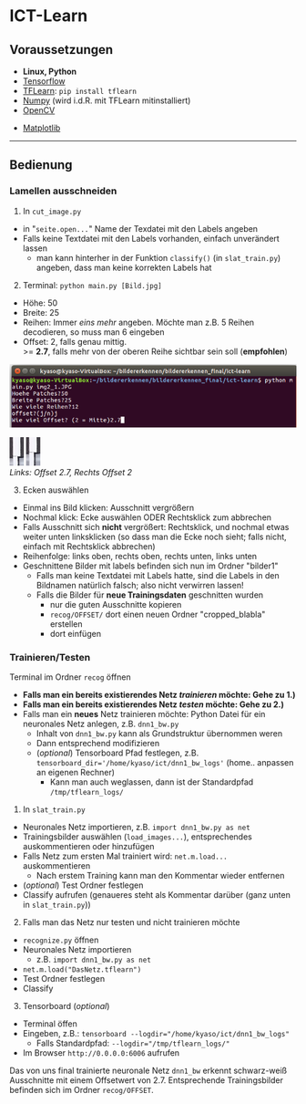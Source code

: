 # ICT-Learn

## Voraussetzungen
* **Linux, Python**
* [Tensorflow](https://www.tensorflow.org/versions/r0.10/get_started/os_setup.html#virtualenv-installation)
* [TFLearn](http://tflearn.org/): `pip install tflearn`
* [Numpy](http://www.numpy.org/) (wird i.d.R. mit TFLearn mitinstalliert)
* [OpenCV](http://docs.opencv.org/2.4/doc/tutorials/introduction/linux_install/linux_install.html#linux-installation)
- [Matplotlib](http://matplotlib.org/)

- - -

## Bedienung

### Lamellen ausschneiden

1. In `cut_image.py`
  * in "`seite.open...`" Name der Texdatei mit den Labels angeben
  * Falls keine Textdatei mit den Labels vorhanden, einfach unverändert lassen
    * man kann hinterher in der Funktion `classify()` (in `slat_train.py`) angeben, dass man keine korrekten Labels hat
2. Terminal: `python main.py [Bild.jpg]`
  - Höhe: 50
  - Breite: 25
  - Reihen: Immer *eins mehr* angeben. Möchte man z.B. 5 Reihen decodieren, so muss man 6 eingeben
  - Offset: 2, falls genau mittig.  
    \>= **2.7**, falls mehr von der oberen Reihe sichtbar sein soll (**empfohlen**) 

  ![alt tag](git_images/main.png)
  
  ![alt tag](git_images/with_offset.png) ![alt tag](git_images/without_offset.png)  
  *Links: Offset 2.7, Rechts Offset 2*

3. Ecken auswählen
  - Einmal ins Bild klicken: Ausschnitt vergrößern
  - Nochmal klick: Ecke auswählen ODER Rechtsklick zum abbrechen
  - Falls Ausschnitt sich **nicht** vergrößert: Rechtsklick, und nochmal etwas weiter unten linksklicken (so dass man die Ecke noch sieht;
	falls nicht, einfach mit Rechtsklick abbrechen)
  - Reihenfolge: links oben, rechts oben, rechts unten, links unten
  - Geschnittene Bilder mit labels befinden sich nun im Ordner "bilder1"
    - Falls man keine Textdatei mit Labels hatte, sind die Labels in den Bildnamen natürlich falsch; also nicht verwirren lassen!
    - Falls die Bilder für **neue Trainingsdaten** geschnitten wurden
      - nur die guten Ausschnitte kopieren
      - `recog/OFFSET/` dort einen neuen Ordner "cropped_blabla" erstellen
      - dort einfügen

### Trainieren/Testen

Terminal im Ordner `recog` öffnen

- **Falls man ein bereits existierendes Netz *trainieren* möchte: Gehe zu 1.)**  
- **Falls man ein bereits existierendes Netz *testen* möchte: Gehe zu 2.)**
- Falls man ein **neues** Netz trainieren möchte: Python Datei für ein neuronales Netz anlegen, z.B. `dnn1_bw.py`
  - Inhalt von `dnn1_bw.py` kann als Grundstruktur übernommen weren
  - Dann entsprechend modifizieren
  - (*optional*) Tensorboard Pfad festlegen, z.B. `tensorboard_dir='/home/kyaso/ict/dnn1_bw_logs'` (home.. anpassen an eigenen Rechner)
    - Kann man auch weglassen, dann ist der Standardpfad `/tmp/tflearn_logs/`

1. In `slat_train.py`
  - Neuronales Netz importieren, z.B. `import dnn1_bw.py as net`
  - Trainingsbilder auswählen (`load_images...`), entsprechendes auskommentieren oder hinzufügen
  - Falls Netz zum ersten Mal trainiert wird: `net.m.load...` auskommentieren
    - Nach erstem Training kann man den Kommentar wieder entfernen
  - (*optional*) Test Ordner festlegen
  - Classify aufrufen (genaueres steht als Kommentar darüber (ganz unten in `slat_train.py`))

2. Falls man das Netz nur testen und nicht trainieren möchte
  - `recognize.py` öffnen
  - Neuronales Netz importieren
    - z.B. `import dnn1_bw.py as net`
  - `net.m.load("DasNetz.tflearn")`
  - Test Ordner festlegen
  - Classify

3. Tensorboard (*optional*)
  - Terminal öffen
  - Eingeben, z.B.: `tensorboard --logdir="/home/kyaso/ict/dnn1_bw_logs"`
    - Falls Standardpfad: `--logdir="/tmp/tflearn_logs/"`
  - Im Browser `http://0.0.0.0:6006` aufrufen

Das von uns final trainierte neuronale Netz `dnn1_bw` erkennt schwarz-weiß Ausschnitte mit einem Offsetwert von 2.7. Entsprechende Trainingsbilder befinden sich im Ordner `recog/OFFSET`.
